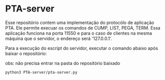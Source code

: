 # PTA-server
Esse repositório contem uma implementação do protocólo de aplicação PTA. Ele permite execuar os comandos de CUMP, LIST, PEGA, TERM.
Essa aplicação funciona na porta 11550 e para o caso de clientes na mesma máquina que o servidor, o endereço será '127.0.0.1'. 

Para a execução do escript do servidor, executar o comando abaixo após baixar o repositório:

obs: não precisa entrar na pasta do repositório baixado
```
python3 PTA-server/pta-server.py
```
